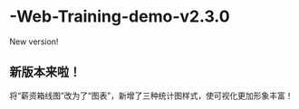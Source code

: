 # -Web-Training-demo-v2.3.0
New version!
<h2>新版本来啦！</h2>
<p>将“薪资箱线图”改为了“图表”，新增了三种统计图样式，使可视化更加形象丰富！</p>
